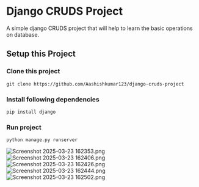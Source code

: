 # Django CRUDS Project
A simple django CRUDS project that will help to learn the basic operations on database.

## Setup this Project

### Clone this project
```
git clone https://github.com/Aashishkumar123/django-cruds-project
```

### Install following dependencies
```
pip install django
```

### Run project
```
python manage.py runserver
```
![Screenshot 2025-03-23 162353.png](../%D8%A7%D8%AF%D8%A7%D8%B1%D8%A9%20%D8%A7%D9%84%D9%85%D8%AF%D8%B1%D8%B3%D8%A9/Screenshot%202025-03-23%20162353.png)
![Screenshot 2025-03-23 162406.png](../%D8%A7%D8%AF%D8%A7%D8%B1%D8%A9%20%D8%A7%D9%84%D9%85%D8%AF%D8%B1%D8%B3%D8%A9/Screenshot%202025-03-23%20162406.png)
![Screenshot 2025-03-23 162426.png](../%D8%A7%D8%AF%D8%A7%D8%B1%D8%A9%20%D8%A7%D9%84%D9%85%D8%AF%D8%B1%D8%B3%D8%A9/Screenshot%202025-03-23%20162426.png)
![Screenshot 2025-03-23 162444.png](../%D8%A7%D8%AF%D8%A7%D8%B1%D8%A9%20%D8%A7%D9%84%D9%85%D8%AF%D8%B1%D8%B3%D8%A9/Screenshot%202025-03-23%20162444.png)
![Screenshot 2025-03-23 162502.png](../%D8%A7%D8%AF%D8%A7%D8%B1%D8%A9%20%D8%A7%D9%84%D9%85%D8%AF%D8%B1%D8%B3%D8%A9/Screenshot%202025-03-23%20162502.png)